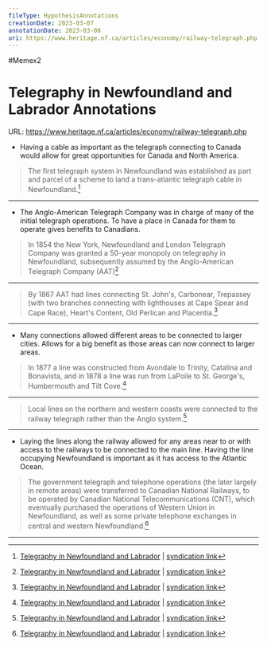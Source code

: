 ```yaml
---
fileType: HypothesisAnnotations
creationDate: 2023-03-07 
annotationDate: 2023-03-08
uri: https://www.heritage.nf.ca/articles/economy/railway-telegraph.php
---
```

#Memex2
# Telegraphy in Newfoundland and Labrador Annotations
URL: https://www.heritage.nf.ca/articles/economy/railway-telegraph.php

- Having a cable as important as the telegraph connecting to Canada would allow for great opportunities for Canada and North America.

> The first telegraph system in Newfoundland was established as part and parcel of a scheme to land a trans-atlantic telegraph cable in Newfoundland.[^1]

[^1]: [Telegraphy in Newfoundland and Labrador](https://www.heritage.nf.ca/articles/economy/railway-telegraph.php) | [syndication link](tk) 

---
- The Anglo-American Telegraph Company was in charge of many of the initial telegraph operations. To have a place in Canada for them to operate gives benefits to Canadians.

> In 1854 the New York, Newfoundland and London Telegraph Company was granted a 50-year monopoly on telegraphy in Newfoundland, subsequently assumed by the Anglo-American Telegraph Company (AAT)[^1]

[^1]: [Telegraphy in Newfoundland and Labrador](https://www.heritage.nf.ca/articles/economy/railway-telegraph.php) | [syndication link](tk) 

--- 
> By 1867 AAT had lines connecting St.  John's, Carbonear, Trepassey (with two branches connecting with lighthouses at Cape Spear and Cape Race), Heart's Content, Old Perlican and Placentia.[^1]

[^1]: [Telegraphy in Newfoundland and Labrador](https://www.heritage.nf.ca/articles/economy/railway-telegraph.php) | [syndication link](tk) 

---
- Many connections allowed different areas to be connected to larger cities. Allows for a big benefit as those areas can now connect to larger areas.

> In 1877 a line was constructed from Avondale to Trinity, Catalina and Bonavista, and in 1878 a line was run from LaPoile to St. George's, Humbermouth and Tilt Cove.[^1]

[^1]: [Telegraphy in Newfoundland and Labrador](https://www.heritage.nf.ca/articles/economy/railway-telegraph.php) | [syndication link](tk) 

---

> Local lines on the northern and western coasts were connected to the railway telegraph rather than the Anglo system.[^1]

[^1]: [Telegraphy in Newfoundland and Labrador](https://www.heritage.nf.ca/articles/economy/railway-telegraph.php) | [syndication link](tk) 

---
- Laying the lines along the railway allowed for any areas near to or with access to the railways to be connected to the main line. Having the line occupying Newfoundland is important as it has access to the Atlantic Ocean.


> The government telegraph and telephone operations (the later largely in remote areas) were transferred to Canadian National Railways, to be operated by Canadian National Telecommunications (CNT), which eventually purchased the operations of Western Union in Newfoundland, as well as some private telephone exchanges in central and western Newfoundland.[^1]

[^1]: [Telegraphy in Newfoundland and Labrador](https://www.heritage.nf.ca/articles/economy/railway-telegraph.php) | [syndication link](tk) 

---
